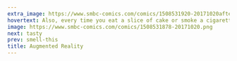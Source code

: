 ```yaml
---
extra_image: https://www.smbc-comics.com/comics/1508531920-20171020after.png
hovertext: Also, every time you eat a slice of cake or smoke a cigarette, Death takes a big jump forward!
image: https://www.smbc-comics.com/comics/1508531878-20171020.png
next: tasty
prev: smell-this
title: Augmented Reality
---
```

